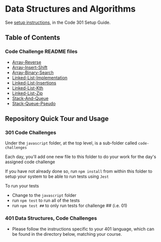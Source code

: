# Data Structures and Algorithms

See [setup instructions](https://codefellows.github.io/setup-guide/code-301/2-code-challenges), in the Code 301 Setup Guide.

## Table of Contents

### Code Challenge README files

- [Array-Reverse](python/docs/array_reverse/README.md)
- [Array-Insert-Shift](python/docs/array_insert_shift/README.md)
- [Array-Binary-Search](python/docs/array_binary_search/README.md)
- [Linked-List-Implementation](python/docs/linked_list_implementation/README.md)
- [Linked-List-Insertions](python/docs/linked_list_insertions/README.md)
- [Linked-List-Kth](python/docs/linked_list_kth/README.md)
- [Linked-List-Zip](python/docs/linked_list_zip/README.md)
- [Stack-And-Queue](python/docs/stack_and_queue/README.md)
- [Stack-Queue-Pseudo](python/docs/stack-queue-pseudo/README.md)

## Repository Quick Tour and Usage

### 301 Code Challenges

Under the `javascript` folder, at the top level, is a sub-folder called `code-challenges`

Each day, you'll add one new file to this folder to do your work for the day's assigned code challenge

If you have not already done so, run `npm install` from within this folder to setup your system to be able to run tests using `Jest`

To run your tests

- Change to the `javascript` folder
- run `npm test` to run all of the tests
- run `npm test ##` to only run tests for challenge ## (i.e. 01)

### 401 Data Structures, Code Challenges

- Please follow the instructions specific to your 401 language, which can be found in the directory below, matching your course.
